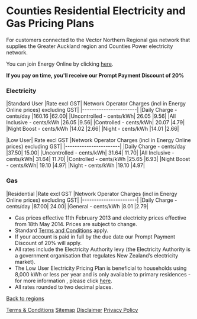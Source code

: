 # Counties Residential Electricity and Gas Pricing Plans
For customers connected to the Vector Northern Regional gas network that supplies the Greater Auckland region and Counties Power electricity network. 


You can join Energy Online by clicking [here](http://www.energyonline.co.nz/Default.aspx?tabid=98).

**If you pay on time, you'll receive our Prompt Payment Discount of 20%**


### Electricity

|Standard User	|Rate excl GST|	Network Operator Charges (incl in Energy Online prices) excluding GST|
|-----------------------|
|Daily Charge - cents/day	|160.16	|62.00|
|Uncontrolled - cents/kWh|	26.05	|9.56|
|All Inclusive - cents/kWh	|26.05	|9.56|
|Controlled - cents/kWh|	20.07	|4.79|
|Night Boost - cents/kWh	|14.02	|2.66|
|Night - cents/kWh	|14.01	|2.66|
 


|Low User|	Rate excl GST	|Network Operator Charges (incl in Energy Online prices) excluding GST|
|-----------------------|
|Daily Charge - cents/day	|37.50|	15.00|
|Uncontrolled - cents/kWh|	31.64|	11.70|
|All Inclusive - cents/kWh|	31.64|	11.70|
|Controlled - cents/kWh	|25.65	|6.93|
|Night Boost - cents/kWh|	19.10	|4.97|
|Night - cents/kWh	|19.10	|4.97|


### Gas

|Residential	|Rate excl GST	|Network Operator Charges (incl in Energy Online prices) excluding GST|
|-----------------------|
|Daily Charge - cents/day	|87.00|	24.00|
|General - cents/kWh	|8.01	|2.79|

- Gas prices effective 11th February 2013 and electricity prices effective from 18th May 2014. Prices are subject to change.
- Standard [Terms and Conditions](http://www.energyonline.co.nz/terms) apply.
- If your account is paid in full by the due date our Prompt Payment Discount of 20% will apply.
- All rates include the Electricity Authority levy (the Electricity Authority is a government organisation that regulates New Zealand’s electricity market).
- The Low User Electricity Pricing Plan is beneficial to households using 8,000 kWh or less per year and is only available to primary residences - for more information , please click [here](http://www.energyonline.co.nz/Default.aspx?tabid=148).
- All rates rounded to two decimal places.

[Back to regions](http://www.energyonline.co.nz/residential/pricing_plans/electricity_and_gas_pricing_plans)

[Terms & Conditions](http://www.energyonline.co.nz/terms)
[Sitemap](http://www.energyonline.co.nz/home/site_map)
[Disclaimer](http://www.energyonline.co.nz/home/site_map/disclaimer)
[Privacy Policy](http://www.energyonline.co.nz/home/site_map/privacy_policy)
